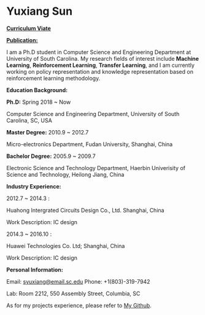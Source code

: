 # Yuxiang Sun
[**Curriculum Viate**]()   

[**Publication:**]()                        


I am a Ph.D student in Computer Science and Engineering Department at University of South Carolina. My research fields of interest include **Machine Learning**, **Reinforcement Learning**, **Transfer Learning**, and I am currently working on policy representation and knowledge representation based on reinforcement learning methodology.


**Education Background:**

**Ph.D:** Spring 2018 ~ Now

   Computer Science and Engineering Department, University of South Carolina, SC, USA
      
**Master Degree:** 2010.9 ~ 2012.7

   Micro-electronics Department, Fudan University, Shanghai, China
      
**Bachelor Degree:** 2005.9 ~ 2009.7

   Electronic Science and Technology Department, Haerbin Univerisity of Science and Technology, Heilong Jiang, China
      

**Industry Experience:** 

2012.7 ~ 2014.3 : 
  
   Huahong Intergrated Circuits Design Co., Ltd. Shanghai, China

   Work Description: IC design
   
2014.3 ~ 2016.10 :

  Huawei Technologies Co. Ltd;  Shanghai, China
  
  Work Description: IC design


**Personal Information:**

Email: syuxiang@email.sc.edu                           Phone: +1(803)-319-7942

Lab: Room 2212, 550 Assembly Street, Columbia, SC

As for my projects experience, please refer to [My Github](https://github.com/SunCherry).

